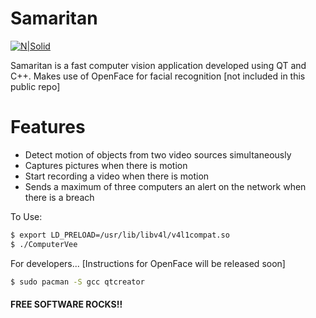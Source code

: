 # Samaritan

[![N|Solid](http://68.media.tumblr.com/1c65b200312aeacff084885f3c1731ec/tumblr_o7r8ca7uLG1rzqkdvo4_250.gif)](https://en.wikipedia.org/wiki/Person_of_Interest_(TV_series))

Samaritan is a fast computer vision application developed using QT and C++. Makes use of OpenFace for facial recognition [not included in this public repo]
# Features

  - Detect motion of objects from two video sources simultaneously
  - Captures pictures when there is motion
  - Start recording a video when there is motion
  - Sends a maximum of three computers an alert on the network when there is a breach

To Use:

```sh
$ export LD_PRELOAD=/usr/lib/libv4l/v4l1compat.so
$ ./ComputerVee
```

For developers...  [Instructions for OpenFace will be released soon]

```sh
$ sudo pacman -S gcc qtcreator
```

#### FREE SOFTWARE ROCKS!!
